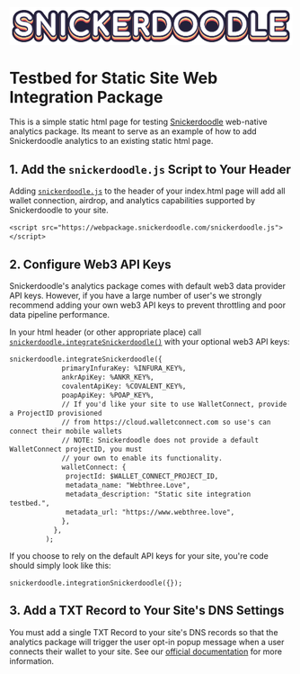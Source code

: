 [![Snickerdoodle Protocol](/snickerdoodle_horizontal_notab.png)](https://snickerdoodle.com)

# Testbed for Static Site Web Integration Package

This is a simple static html page for testing [Snickerdoodle](https://snickerdoodle.com) web-native analytics package. Its meant to 
serve as an example of how to add Snickerdoodle analytics to an existing static html page.

## 1. Add the `snickerdoodle.js` Script to Your Header

Adding [`snickerdoodle.js`](/index.html#L58) to the header of your index.html page will add all wallet connection, airdrop, and analytics 
capabilities supported by Snickerdoodle to your site. 

```
<script src="https://webpackage.snickerdoodle.com/snickerdoodle.js"></script>
```

## 2. Configure Web3 API Keys

Snickerdoodle's analytics package comes with default web3 data provider API keys. However, if you have a large number of user's we strongly 
recommend adding your own web3 API keys to prevent throttling and poor data pipeline performance. 

In your html header (or other appropriate place) call [`snickerdoodle.integrateSnickerdoodle()`](/index.html#L77) with your optional web3 API keys:

```
snickerdoodle.integrateSnickerdoodle({
             primaryInfuraKey: %INFURA_KEY%,
             ankrApiKey: %ANKR_KEY%,
             covalentApiKey: %COVALENT_KEY%,
             poapApiKey: %POAP_KEY%,
             // If you'd like your site to use WalletConnect, provide a ProjectID provisioned
             // from https://cloud.walletconnect.com so use's can connect their mobile wallets
             // NOTE: Snickerdoodle does not provide a default WalletConnect projectID, you must
             // your own to enable its functionality. 
             walletConnect: { 
              projectId: $WALLET_CONNECT_PROJECT_ID,
              metadata_name: "Webthree.Love",
              metadata_description: "Static site integration testbed.",
              metadata_url: "https://www.webthree.love",
             },
           },
         );
```

If you choose to rely on the default API keys for your site, you're code should simply look like this:

```
snickerdoodle.integrationSnickerdoodle({});
```

## 3. Add a TXT Record to Your Site's DNS Settings

You must add a single TXT Record to your site's DNS records so that the analytics package will trigger the user opt-in popup message
when a user connects their wallet to your site. See our [official documentation](https://marketing-docs.snickerdoodle.com/integration-instructions/react-apps#3.-add-a-txt-record-to-your-react-apps-domain) for more information. 
